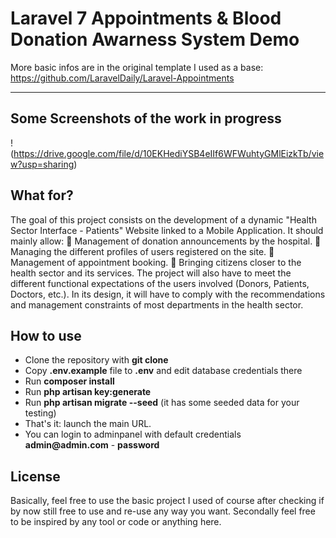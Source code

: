 # Laravel 7 Appointments & Blood Donation Awarness System Demo

More basic infos are in the original template I used as a base: https://github.com/LaravelDaily/Laravel-Appointments

---
## Some Screenshots of the work in progress
!(https://drive.google.com/file/d/10EKHediYSB4eIIf6WFWuhtyGMlEizkTb/view?usp=sharing)

## What for?
The goal of this project consists on the development of a dynamic "Health Sector Interface - Patients" Website linked to a Mobile Application. It should mainly allow:
 Management of donation announcements by the hospital.
 Managing the different profiles of users registered on the site.
 Management of appointment booking.
 Bringing citizens closer to the health sector and its services.
The project will also have to meet the different functional expectations of the users involved (Donors, Patients, Doctors, etc.). In its design, it will have to comply with the recommendations and management constraints of most departments in the health sector.
## How to use

- Clone the repository with __git clone__
- Copy __.env.example__ file to __.env__ and edit database credentials there
- Run __composer install__
- Run __php artisan key:generate__
- Run __php artisan migrate --seed__ (it has some seeded data for your testing)
- That's it: launch the main URL. 
- You can login to adminpanel with default credentials __admin@admin.com__ - __password__

## License

Basically, feel free to use the basic project I used of course after checking if by now still free to use and re-use any way you want. Secondally feel free to be inspired by any tool or code or anything here.
